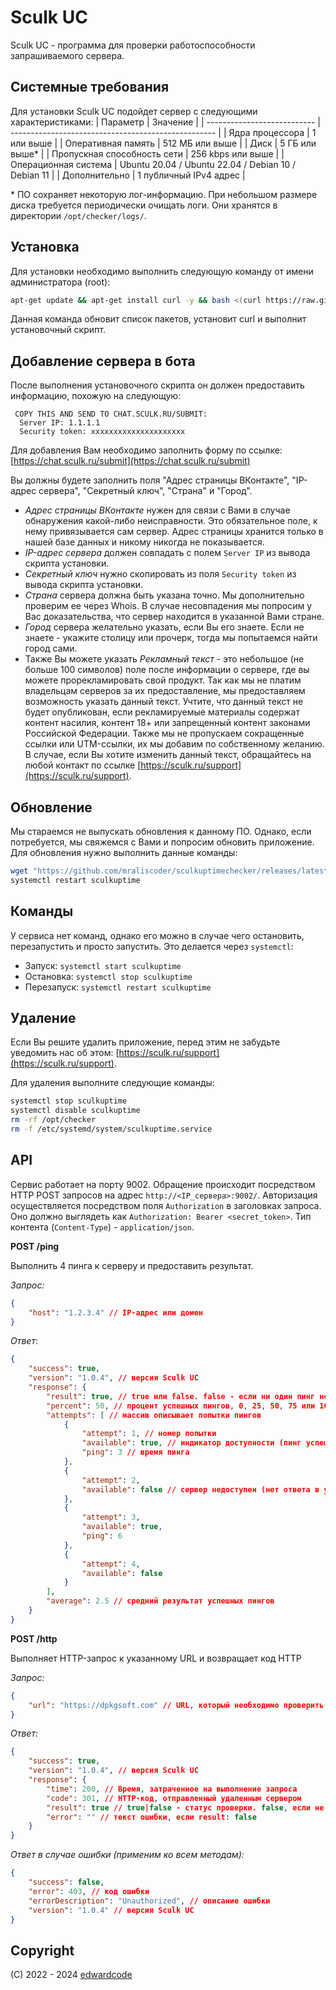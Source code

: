 # Sculk UC
Sculk UC - программа для проверки работоспособности запрашиваемого сервера.

## Системные требования
Для установки Sculk UC подойдет сервер с следующими характеристиками:
| Параметр                    | Значение                                            |
| --------------------------- | --------------------------------------------------- |
| Ядра процессора             | 1 или выше                                          |
| Оперативная память          | 512 МБ или выше                                     |
| Диск                        | 5 ГБ или выше*                                      |
| Пропускная способность сети | 256 kbps или выше                                   |
| Операционная система        | Ubuntu 20.04 / Ubuntu 22.04 / Debian 10 / Debian 11 |
| Дополнительно               | 1 публичный IPv4 адрес                              |

\* ПО сохраняет некоторую лог-информацию. При небольшом размере диска требуется периодически очищать логи. Они хранятся в директории `/opt/checker/logs/`.

## Установка
Для установки необходимо выполнить следующую команду от имени администратора (root): 
```bash
apt-get update && apt-get install curl -y && bash <(curl https://raw.githubusercontent.com/mraliscoder/sculkuptimechecker/master/install.sh)
```
Данная команда обновит список пакетов, установит curl и выполнит установочный скрипт.

## Добавление сервера в бота
После выполнения установочного скрипта он должен предоставить информацию, похожую на следующую:
```
 COPY THIS AND SEND TO CHAT.SCULK.RU/SUBMIT:
  Server IP: 1.1.1.1
  Security token: xxxxxxxxxxxxxxxxxxxxx
```
Для добавления Вам необходимо заполнить форму по ссылке: [https://chat.sculk.ru/submit](https://chat.sculk.ru/submit)

Вы должны будете заполнить поля "Адрес страницы ВКонтакте", "IP-адрес сервера", "Секретный ключ", "Страна" и "Город".
* _Адрес страницы ВКонтакте_ нужен для связи с Вами в случае обнаружения какой-либо неисправности. Это обязательное поле, к нему привязывается сам сервер. Адрес страницы хранится только в нашей базе данных и никому никогда не показывается.
* _IP-адрес сервера_ должен совпадать с полем `Server IP` из вывода скрипта установки.
* _Секретный ключ_ нужно скопировать из поля `Security token` из вывода скрипта установки.
* _Страна_ сервера должна быть указана точно. Мы дополнительно проверим ее через Whois. В случае несовпадения мы попросим у Вас доказательства, что сервер находится в указанной Вами стране.
* _Город_ сервера желательно указать, если Вы его знаете. Если не знаете - укажите столицу или прочерк, тогда мы попытаемся найти город сами.
* Также Вы можете указать _Рекламный текст_ - это небольшое (не больше 100 символов) поле после информации о сервере, где вы можете прорекламировать свой продукт. Так как мы не платим владельцам серверов за их предоставление, мы предоставляем возможность указать данный текст. Учтите, что данный текст не будет опубликован, если рекламируемые материалы содержат контент насилия, контент 18+ или запрещенный контент законами Российской Федерации. Также мы не пропускаем сокращенные ссылки или UTM-ссылки, их мы добавим по собственному желанию. В случае, если Вы хотите изменить данный текст, обращайтесь на любой контакт по ссылке [https://sculk.ru/support](https://sculk.ru/support).

## Обновление
Мы стараемся не выпускать обновления к данному ПО. Однако, если потребуется, мы свяжемся с Вами и попросим обновить приложение. Для обновления нужно выполнить данные команды:
```bash
wget "https://github.com/mraliscoder/sculkuptimechecker/releases/latest/download/uptimechecker.jar" -O /opt/checker/uptimechecker.jar
systemctl restart sculkuptime
```

## Команды
У сервиса нет команд, однако его можно в случае чего остановить, перезапустить и просто запустить. Это делается через `systemctl`:
* Запуск: `systemctl start sculkuptime`
* Остановка: `systemctl stop sculkuptime`
* Перезапуск: `systemctl restart sculkuptime`

## Удаление
Если Вы решите удалить приложение, перед этим не забудьте уведомить нас об этом: [https://sculk.ru/support](https://sculk.ru/support).

Для удаления выполните следующие команды:
```bash
systemctl stop sculkuptime
systemctl disable sculkuptime
rm -rf /opt/checker
rm -f /etc/systemd/system/sculkuptime.service
```

## API
Сервис работает на порту 9002. Обращение происходит посредством HTTP POST запросов на адрес `http://<IP_сервера>:9002/`. Авторизация осуществляется посредством поля `Authorization` в заголовках запроса. Оно должно выглядеть как `Authorization: Bearer <secret_token>`. Тип контента (`Content-Type`) - `application/json`.

**POST /ping**

Выполнить 4 пинга к серверу и предоставить результат.

_Запрос:_
```json
{
	"host": "1.2.3.4" // IP-адрес или домен
}
```

_Ответ_:
```json
{
	"success": true,
	"version": "1.0.4", // версия Sculk UC
	"response": {
		"result": true, // true или false. false - если ни один пинг не был успешным
		"percent": 50, // процент успешных пингов, 0, 25, 50, 75 или 100.
		"attempts": [ // массив описывает попытки пингов
			{
				"attempt": 1, // номер попытки
				"available": true, // индикатор доступности (пинг успешный)
				"ping": 3 // время пинга
			},
			{
				"attempt": 2,
				"available": false // сервер недоступен (нет ответа в установленное время)
			},
			{
				"attempt": 3,
				"available": true,
				"ping": 6
			},
			{
				"attempt": 4,
				"available": false
			}
		],
		"average": 2.5 // средний результат успешных пингов
	}
}
```

**POST /http**

Выполняет HTTP-запрос к указанному URL и возвращает код HTTP

_Запрос:_
```json
{
	"url": "https://dpkgsoft.com" // URL, который необходимо проверить
}
```

_Ответ:_
```json
{
	"success": true,
	"version": "1.0.4", // версия Sculk UC
	"response": {
		"time": 200, // Время, затраченное на выполнение запроса
		"code": 301, // HTTP-код, отправленный удаленным сервером
		"result": true // true|false - статус проверки. false, если не получилось соединиться с сервером в указанное время
		"error": "" // текст ошибки, если result: false
	}
}
```

_Ответ в случае ошибки (применим ко всем методам):_
```json
{
	"success": false,
	"error": 403, // код ошибки
	"errorDescription": "Unauthorized", // описание ошибки
	"version": "1.0.4" // версия Sculk UC
}
```

## Copyright
(C) 2022 - 2024 [edwardcode](https://edwardcode.net)
